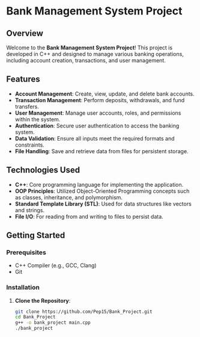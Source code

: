 # Bank Management System Project

## Overview

Welcome to the **Bank Management System Project**! This project is developed in C++ and designed to manage various banking operations, including account creation, transactions, and user management.

## Features

- **Account Management**: Create, view, update, and delete bank accounts.
- **Transaction Management**: Perform deposits, withdrawals, and fund transfers.
- **User Management**: Manage user accounts, roles, and permissions within the system.
- **Authentication**: Secure user authentication to access the banking system.
- **Data Validation**: Ensure all inputs meet the required formats and constraints.
- **File Handling**: Save and retrieve data from files for persistent storage.

## Technologies Used

- **C++**: Core programming language for implementing the application.
- **OOP Principles**: Utilized Object-Oriented Programming concepts such as classes, inheritance, and polymorphism.
- **Standard Template Library (STL)**: Used for data structures like vectors and strings.
- **File I/O**: For reading from and writing to files to persist data.

## Getting Started

### Prerequisites

- C++ Compiler (e.g., GCC, Clang)
- Git

### Installation

1. **Clone the Repository**:
   ```bash
   git clone https://github.com/Pep15/Bank_Project.git
   cd Bank_Project
   g++ -o bank_project main.cpp
   ./bank_project

